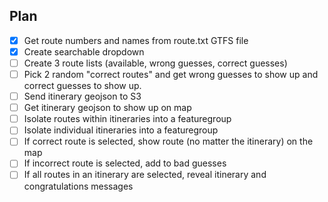 ## Plan
- [x] Get route numbers and names from route.txt GTFS file
- [x] Create searchable dropdown
- [ ] Create 3 route lists (available, wrong guesses, correct guesses)
- [ ] Pick 2 random "correct routes" and get wrong guesses to show up and correct guesses to show up. 
- [ ] Send itinerary geojson to S3
- [ ] Get itinerary geojson to show up on map
- [ ] Isolate routes within itineraries into a featuregroup
- [ ] Isolate individual itineraries into a featuregroup
- [ ] If correct route is selected, show route (no matter the itinerary) on the map 
- [ ] If incorrect route is selected, add to bad guesses
- [ ] If all routes in an itinerary are selected, reveal itinerary and congratulations messages